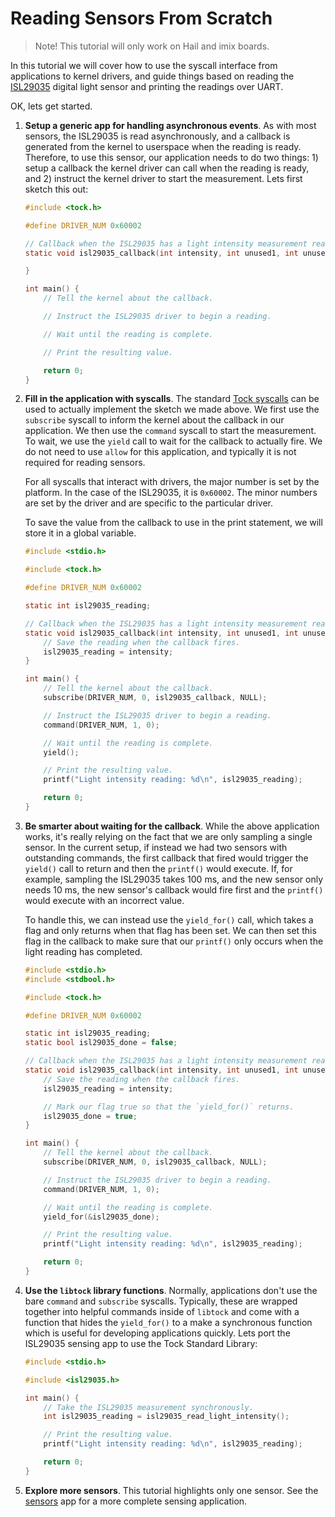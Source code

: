 # Reading Sensors From Scratch

> Note! This tutorial will only work on Hail and imix boards.

In this tutorial we will cover how to use the syscall interface from
applications to kernel drivers, and guide things based on reading the
[ISL29035](http://www.intersil.com/en/products/optoelectronics/ambient-light-sensors/light-to-digital-sensors/ISL29035.html)
digital light sensor and printing the readings over UART.

OK, lets get started.

1. **Setup a generic app for handling asynchronous events**. As with most
   sensors, the ISL29035 is read asynchronously, and a callback is generated
   from the kernel to userspace when the reading is ready. Therefore, to use
   this sensor, our application needs to do two things: 1) setup a callback the
   kernel driver can call when the reading is ready, and 2) instruct the kernel
   driver to start the measurement. Lets first sketch this out:

   ```c
   #include <tock.h>

   #define DRIVER_NUM 0x60002

   // Callback when the ISL29035 has a light intensity measurement ready.
   static void isl29035_callback(int intensity, int unused1, int unused2, void* ud) {

   }

   int main() {
       // Tell the kernel about the callback.

       // Instruct the ISL29035 driver to begin a reading.

       // Wait until the reading is complete.

       // Print the resulting value.

       return 0;
   }
   ```

2. **Fill in the application with syscalls**. The standard
   [Tock syscalls](../Syscalls.md) can be used to actually implement the sketch
   we made above. We first use the `subscribe` syscall to inform the kernel
   about the callback in our application. We then use the `command` syscall to
   start the measurement. To wait, we use the `yield` call to wait for the
   callback to actually fire. We do not need to use `allow` for this
   application, and typically it is not required for reading sensors.

   For all syscalls that interact with drivers, the major number is set by the
   platform. In the case of the ISL29035, it is `0x60002`. The minor numbers are
   set by the driver and are specific to the particular driver.

   To save the value from the callback to use in the print statement, we will
   store it in a global variable.

   ```c
   #include <stdio.h>

   #include <tock.h>

   #define DRIVER_NUM 0x60002

   static int isl29035_reading;

   // Callback when the ISL29035 has a light intensity measurement ready.
   static void isl29035_callback(int intensity, int unused1, int unused2, void* ud) {
       // Save the reading when the callback fires.
       isl29035_reading = intensity;
   }

   int main() {
       // Tell the kernel about the callback.
       subscribe(DRIVER_NUM, 0, isl29035_callback, NULL);

       // Instruct the ISL29035 driver to begin a reading.
       command(DRIVER_NUM, 1, 0);

       // Wait until the reading is complete.
       yield();

       // Print the resulting value.
       printf("Light intensity reading: %d\n", isl29035_reading);

       return 0;
   }
   ```

3. **Be smarter about waiting for the callback**. While the above application
   works, it's really relying on the fact that we are only sampling a single
   sensor. In the current setup, if instead we had two sensors with outstanding
   commands, the first callback that fired would trigger the `yield()` call to
   return and then the `printf()` would execute. If, for example, sampling the
   ISL29035 takes 100 ms, and the new sensor only needs 10 ms, the new sensor's
   callback would fire first and the `printf()` would execute with an incorrect
   value.

   To handle this, we can instead use the `yield_for()` call, which takes a flag
   and only returns when that flag has been set. We can then set this flag in
   the callback to make sure that our `printf()` only occurs when the light
   reading has completed.

   ```c
   #include <stdio.h>
   #include <stdbool.h>

   #include <tock.h>

   #define DRIVER_NUM 0x60002

   static int isl29035_reading;
   static bool isl29035_done = false;

   // Callback when the ISL29035 has a light intensity measurement ready.
   static void isl29035_callback(int intensity, int unused1, int unused2, void* ud) {
       // Save the reading when the callback fires.
       isl29035_reading = intensity;

       // Mark our flag true so that the `yield_for()` returns.
       isl29035_done = true;
   }

   int main() {
       // Tell the kernel about the callback.
       subscribe(DRIVER_NUM, 0, isl29035_callback, NULL);

       // Instruct the ISL29035 driver to begin a reading.
       command(DRIVER_NUM, 1, 0);

       // Wait until the reading is complete.
       yield_for(&isl29035_done);

       // Print the resulting value.
       printf("Light intensity reading: %d\n", isl29035_reading);

       return 0;
   }
   ```

4. **Use the `libtock` library functions**. Normally, applications don't use the
   bare `command` and `subscribe` syscalls. Typically, these are wrapped
   together into helpful commands inside of `libtock` and come with a function
   that hides the `yield_for()` to a make a synchronous function which is useful
   for developing applications quickly. Lets port the ISL29035 sensing app to
   use the Tock Standard Library:

   ```c
   #include <stdio.h>

   #include <isl29035.h>

   int main() {
       // Take the ISL29035 measurement synchronously.
       int isl29035_reading = isl29035_read_light_intensity();

       // Print the resulting value.
       printf("Light intensity reading: %d\n", isl29035_reading);

       return 0;
   }
   ```

5. **Explore more sensors**. This tutorial highlights only one sensor. See the
   [sensors](https://github.com/tock/libtock-c/tree/master/examples/sensors) app
   for a more complete sensing application.
